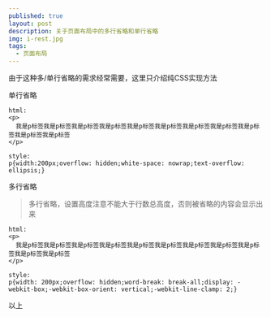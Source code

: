 ```yaml
---
published: true
layout: post
description: 关于页面布局中的多行省略和单行省略
img: i-rest.jpg
tags:
  - 页面布局
---
```

由于这种多/单行省略的需求经常需要，这里只介绍纯CSS实现方法

单行省略
```
html:
<p>
  我是p标签我是p标签我是p标签我是p标签我是p标签我是p标签我是p标签我是p标签我是p标签我是p标签我是p标签
</p>

style:
p{width:200px;overflow: hidden;white-space: nowrap;text-overflow: ellipsis;}
```

多行省略
> 多行省略，设置高度注意不能大于行数总高度，否则被省略的内容会显示出来

```
html:
<p>
  我是p标签我是p标签我是p标签我是p标签我是p标签我是p标签我是p标签我是p标签我是p标签我是p标签我是p标签
</p>

style:
p{width: 200px;overflow: hidden;word-break: break-all;display: -webkit-box;-webkit-box-orient: vertical;-webkit-line-clamp: 2;}
```

以上
